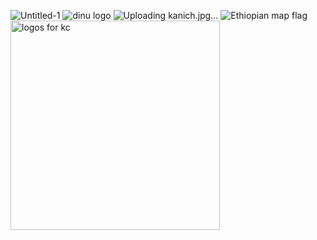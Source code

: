 ![Untitled-1](https://github.com/user-attachments/assets/e5917353-3dbd-4135-b4b0-10d8fc58c50e)
![dinu logo](https://github.com/user-attachments/assets/9ad056bb-d9e2-44b3-9048-f20f5dd25c0c)
![Uploading kanich.jpg…]()
![Ethiopian map flag](https://github.com/user-attachments/assets/08ac3b1f-f61c-4d09-8c10-9b239745295b)
<img width="335" alt="logos for kc" src="https://github.com/user-attachments/assets/bb4632ac-3108-44d9-b20a-6d296ee79379">
